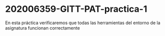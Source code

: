 # 202006359-GITT-PAT-practica-1
En esta práctica verificaremos que todas las herramientas del entorno de la asignatura funcionan correctamente
